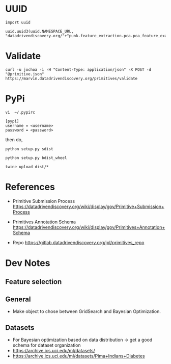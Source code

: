 # UUID
```
import uuid

uuid.uuid3(uuid.NAMESPACE_URL, "datadrivendiscovery.org/"+"punk.feature_extraction.pca.pca_feature_exatraction"+"0.1.0")
```

# Validate
```
curl -u jochoa -i -H "Content-Type: application/json" -X POST -d "@primitive.json" https://marvin.datadrivendiscovery.org/primitives/validate
```

# PyPi
`vi  ~/.pypirc`
```
[pypi]
username = <username>
password = <password>

```

then do,
```
python setup.py sdist

python setup.py bdist_wheel

twine upload dist/*

```

# References

* Primitive Submission Process https://datadrivendiscovery.org/wiki/display/gov/Primitive+Submission+Process

* Primitives Annotation Schema
  https://datadrivendiscovery.org/wiki/display/gov/Primitives+Annotation+Schema

* Repo https://gitlab.datadrivendiscovery.org/jpl/primitives_repo



# Dev Notes
## Feature selection
## General
* Make object to chose between GridSearch and Bayesian Optimization.

## Datasets
* For Bayesian optimization based on data distribution -> get a good schema for
  dataset organization
 * https://archive.ics.uci.edu/ml/datasets/
 * https://archive.ics.uci.edu/ml/datasets/Pima+Indians+Diabetes

